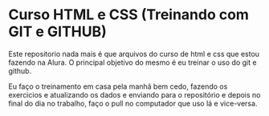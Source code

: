 # Curso HTML e CSS (Treinando com GIT e GITHUB)
Este repositorio nada mais é que arquivos do curso de html e css que estou fazendo na Alura.
O principal objetivo do mesmo é eu treinar o uso do git e github.

Eu faço o treinamento em casa pela manhã bem cedo, fazendo os exercicios e atualizando os dados e enviando para o repositório
e depois no final do dia no trabalho, faço o pull no computador que uso lá e vice-versa.

